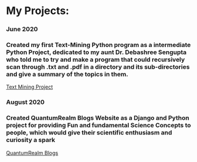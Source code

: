 
# My Projects:

### June 2020
### Created my first Text-Mining Python program as a intermediate Python Project, dedicated to my aunt Dr. Debashree Sengupta who told me to try and make a program that could recursively scan through .txt and .pdf in a directory and its sub-directories and give a summary of the topics in them.
<a href="https://www.github.com/textminingproject">Text Mining Project</a>

### August 2020
### Created QuantumRealm Blogs Website as a Django and Python project for providing Fun and fundamental Science Concepts to people, which would give their scientific enthusiasm and curiosity a spark
<a href="https://www.quantumrealm.in">QuantumRealm Blogs</a>

